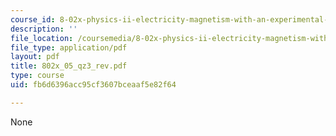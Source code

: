```yaml
---
course_id: 8-02x-physics-ii-electricity-magnetism-with-an-experimental-focus-spring-2005
description: ''
file_location: /coursemedia/8-02x-physics-ii-electricity-magnetism-with-an-experimental-focus-spring-2005/fb6d6396acc95cf3607bceaaf5e82f64_802x_05_qz3_rev.pdf
file_type: application/pdf
layout: pdf
title: 802x_05_qz3_rev.pdf
type: course
uid: fb6d6396acc95cf3607bceaaf5e82f64

---
```

None